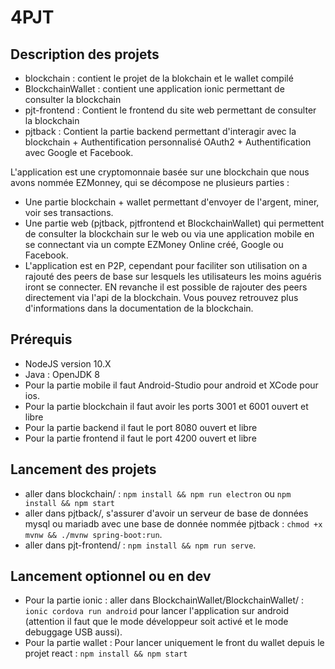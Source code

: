 # 4PJT

## Description des projets

- blockchain : contient le projet de la blokchain et le wallet compilé
- BlockchainWallet : contient une application ionic permettant de consulter la blockchain
- pjt-frontend : Contient le frontend du site web permettant de consulter la blockchain
- pjtback : Contient la partie backend permettant d'interagir avec la blockchain + Authentification personnalisé OAuth2 + Authentification avec Google et Facebook.

L'application est une cryptomonnaie basée sur une blockchain que nous avons nommée EZMonney, qui se décompose ne plusieurs parties :

- Une partie blockchain + wallet permettant d'envoyer de l'argent, miner, voir ses transactions.
- Une partie web (pjtback, pjtfrontend et BlockchainWallet) qui permettent de consulter la blockchain sur le web ou via une application mobile en se connectant via un compte EZMoney Online créé, Google ou Facebook.
- L'application est en P2P, cependant pour faciliter son utilisation on a rajouté des peers de base sur lesquels les utilisateurs les moins aguéris iront se connecter. EN revanche il est possible de rajouter des peers directement via l'api de la blockchain. Vous pouvez retrouvez plus d'informations dans la documentation de la blockchain.

## Prérequis

- NodeJS version 10.X
- Java : OpenJDK 8
- Pour la partie mobile il faut Android-Studio pour android et XCode pour ios.
- Pour la partie blockchain il faut avoir les ports 3001 et 6001 ouvert et libre
- Pour la partie backend il faut le port 8080 ouvert et libre
- Pour la partie frontend il faut le port 4200 ouvert et libre

## Lancement des projets

- aller dans blockchain/ : `npm install && npm run electron` ou `npm install && npm start`
- aller dans pjtback/, s'assurer d'avoir un serveur de base de données mysql ou mariadb avec une base de donnée nommée pjtback : `chmod +x mvnw && ./mvnw spring-boot:run`.
- aller dans pjt-frontend/ : `npm install && npm run serve`.

## Lancement optionnel ou en dev

- Pour la partie ionic : aller dans BlockchainWallet/BlockchainWallet/ : `ionic cordova run android` pour lancer l'application sur android (attention il faut que le mode développeur soit activé et le mode debuggage USB aussi).
- Pour la partie wallet : Pour lancer uniquement le front du wallet depuis le projet react : `npm install && npm start`
